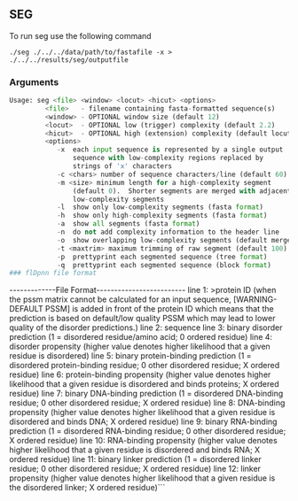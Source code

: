 ## SEG 

To run seg use the following command

```
./seg ./../../data/path/to/fastafile -x > ./../../results/seg/outputfile
```

### Arguments

```python
Usage: seg <file> <window> <locut> <hicut> <options>
         <file>   - filename containing fasta-formatted sequence(s) 
         <window> - OPTIONAL window size (default 12) 
         <locut>  - OPTIONAL low (trigger) complexity (default 2.2) 
         <hicut>  - OPTIONAL high (extension) complexity (default locut + 0.3) 
         <options> 
            -x  each input sequence is represented by a single output 
                sequence with low-complexity regions replaced by 
                strings of 'x' characters 
            -c <chars> number of sequence characters/line (default 60)
            -m <size> minimum length for a high-complexity segment 
                (default 0).  Shorter segments are merged with adjacent 
                low-complexity segments 
            -l  show only low-complexity segments (fasta format) 
            -h  show only high-complexity segments (fasta format) 
            -a  show all segments (fasta format) 
            -n  do not add complexity information to the header line 
            -o  show overlapping low-complexity segments (default merge) 
            -t <maxtrim> maximum trimming of raw segment (default 100) 
            -p  prettyprint each segmented sequence (tree format) 
            -q  prettyprint each segmented sequence (block format) 
### flDpnn file format 
```
-------------File Format-------------------------
line 1:  >protein ID (when the pssm matrix cannot be calculated for an input sequence,  [WARNING-DEFAULT PSSM] is added in front of the protein ID which means that the prediction is based on default/low quality PSSM which may lead to lower quality of the disorder predictions.)
line 2:  sequence
line 3:  binary disorder prediction (1 = disordered residue/amino acid; 0 ordered residue)
line 4:  disorder propensity (higher value denotes higher likelihood that a given residue is disordered)
line 5:  binary protein-binding prediction (1 = disordered protein-binding residue; 0 other disordered residue; X ordered residue)
line 6:  protein-binding propensity (higher value denotes higher likelihood that a given residue is disordered and binds proteins; X ordered residue)
line 7:  binary DNA-binding prediction (1 = disordered DNA-binding residue; 0 other disordered residue; X ordered residue)
line 8:  DNA-binding propensity (higher value denotes higher likelihood that a given residue is disordered and binds DNA; X ordered residue)
line 9:  binary RNA-binding prediction (1 = disordered RNA-binding residue; 0 other disordered residue; X ordered residue)
line 10: RNA-binding propensity (higher value denotes higher likelihood that a given residue is disordered and binds RNA; X ordered residue)
line 11: binary linker prediction (1 = disordered linker residue; 0 other disordered residue; X ordered residue)
line 12: linker propensity (higher value denotes higher likelihood that a given residue is the disordered linker; X ordered residue)```
